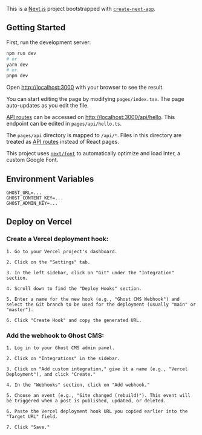 This is a [Next.js](https://nextjs.org/) project bootstrapped with [`create-next-app`](https://github.com/vercel/next.js/tree/canary/packages/create-next-app).

## Getting Started

First, run the development server:

```bash
npm run dev
# or
yarn dev
# or
pnpm dev
```

Open [http://localhost:3000](http://localhost:3000) with your browser to see the result.

You can start editing the page by modifying `pages/index.tsx`. The page auto-updates as you edit the file.

[API routes](https://nextjs.org/docs/api-routes/introduction) can be accessed on [http://localhost:3000/api/hello](http://localhost:3000/api/hello). This endpoint can be edited in `pages/api/hello.ts`.

The `pages/api` directory is mapped to `/api/*`. Files in this directory are treated as [API routes](https://nextjs.org/docs/api-routes/introduction) instead of React pages.

This project uses [`next/font`](https://nextjs.org/docs/basic-features/font-optimization) to automatically optimize and load Inter, a custom Google Font.

## Environment Variables

```
GHOST_URL=...
GHOST_CONTENT_KEY=...
GHOST_ADMIN_KEY=...
```

## Deploy on Vercel

### Create a Vercel deployment hook:

    1. Go to your Vercel project's dashboard.

    2. Click on the "Settings" tab.

    3. In the left sidebar, click on "Git" under the "Integration" section.

    4. Scroll down to find the "Deploy Hooks" section.

    5. Enter a name for the new hook (e.g., "Ghost CMS Webhook") and select the Git branch to be used for the deployment (usually "main" or "master").

    6. Click "Create Hook" and copy the generated URL.

### Add the webhook to Ghost CMS:

    1. Log in to your Ghost CMS admin panel.

    2. Click on "Integrations" in the sidebar.

    3. Click on "Add custom integration," give it a name (e.g., "Vercel Deployment"), and click "Create."

    4. In the "Webhooks" section, click on "Add webhook."

    5. Choose an event (e.g., "Site changed (rebuild)"). This event will be triggered when a post is published, updated, or deleted.

    6. Paste the Vercel deployment hook URL you copied earlier into the "Target URL" field.

    7. Click "Save."
